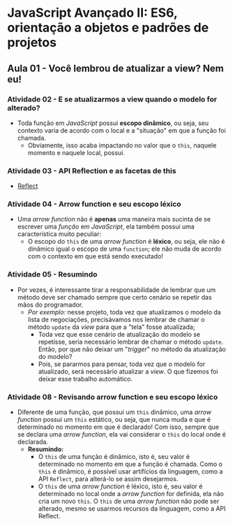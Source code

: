 # JavaScript Avançado II: ES6, orientação a objetos e padrões de projetos

## Aula 01 - Você lembrou de atualizar a view? Nem eu!

### Atividade 02 - E se atualizarmos a view quando o modelo for alterado?
- Toda função em *JavaScript* possui **escopo dinâmico**, ou seja, seu contexto varia de acordo com o local e a "situação" em que a função foi chamada.
	- Obviamente, isso acaba impactando no valor que o `this`, naquele momento e naquele local, possui.

### Atividade 03 - API Reflection e as facetas de this
- [Reflect](https://developer.mozilla.org/pt-BR/docs/Web/JavaScript/Reference/Global_Objects/Reflect)

### Atividade 04 - Arrow function e seu escopo léxico
- Uma *arrow function* não é **apenas** uma maneira mais sucinta de se escrever uma *função* em *JavaScript*, ela também possui uma característica muito peculiar:
	- O escopo do `this` de uma *arrow function* é **léxico**, ou seja, ele não é dinâmico igual o escopo de uma `function`; ele não muda de acordo com o contexto em que está sendo executado!

### Atividade 05 - Resumindo
- Por vezes, é interessante tirar a responsabilidade de lembrar que um método deve ser chamado sempre que certo cenário se repetir das mãos do programador.
	- *Por exemplo:* nesse projeto, toda vez que atualizamos o modelo da lista de negociações, precisávamos nos lembrar de chamar o método `update` da *view* para que a "tela" fosse atualizada;
		- Toda vez que esse cenário de atualização do modelo se repetisse, seria necessário lembrar de chamar o método `update`. Então, por que não deixar um "*trigger*" no método da atualização do modelo?
		- Pois, se pararmos para pensar, toda vez que o modelo for atualizado, será necessário atualizar a *view*. O que fizemos foi deixar esse trabalho automático.

### Atividade 08 - Revisando arrow function e seu escopo léxico
- Diferente de uma função, que possui um `this` dinâmico, uma *arrow function* possui um `this` estático, ou seja, que nunca muda e que é determinado no momento em que é declarado! Com isso, sempre que se declara uma *arrow function*, ela vai considerar o `this` do local onde é declarada. 
	- **Resumindo:**
		- O `this` de uma função é dinâmico, isto é, seu valor é determinado no momento em que a função é chamada. Como o `this` é dinâmico, é possível usar artifícios da linguagem, como a API `Reflect`, para alterá-lo se assim desejarmos.
		- O `this` de uma *arrow function* é léxico, isto é, seu valor é determinado no local onde a *arrow function* for definida, ela não cria um novo `this`. O `this` de uma *arrow function* não pode ser alterado, mesmo se usarmos recursos da linguagem, como a API Reflect.
